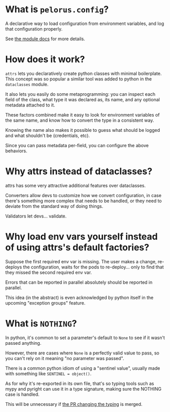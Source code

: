 # What is `pelorus.config`?
A declarative way to load configuration from environment variables, and log that configuration properly.

See [the module docs](./__init__.py) for more details.

# How does it work?

`attrs` lets you declaratively create python classes with minimal boilerplate.
This concept was so popular a similar tool was added to python in the `dataclasses` module.

It also lets you easily do some metaprogramming: you can inspect each field of the class,
what type it was declared as, its name, and any optional metadata attached to it.

These factors combined make it easy to look for environment variables of the same name,
and know how to convert the type in a consistent way.

Knowing the name also makes it possible to guess what should be logged and what shouldn't be (credentials, etc).

Since you can pass metadata per-field, you can configure the above behaviors.

# Why attrs instead of dataclasses?

attrs has some very attractive additional features over dataclasses.

Converters allow devs to customize how we convert configuration,
in case there's something more complex that needs to be handled,
or they need to deviate from the standard way of doing things.

Validators let devs... validate.

# Why load env vars yourself instead of using attrs's default factories?

Suppose the first required env var is missing.
The user makes a change, re-deploys the configuration,
waits for the pods to re-deploy...
only to find that they missed the second required env var.

Errors that can be reported in parallel absolutely should be reported in parallel.

This idea (in the abstract) is even acknowledged by python itself
in the upcoming "exception groups" feature.

# What is `NOTHING`?

In python, it's common to set a parameter's default to `None` to see if it wasn't passed anything.

However, there are cases where `None` is a perfectly valid value to pass,
so you can't rely on it meaning "no parameter was passed".

There is a common python idiom of using a "sentinel value",
usually made with something like `SENTINEL = object()`.

As for why it's re-exported in its own file, that's so typing tools such as mypy and pyright
can use it in a type signature, making sure the NOTHING case is handled.

This will be unnecessary if [the PR changing the typing](https://github.com/python-attrs/attrs/pull/983) is merged.
